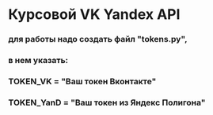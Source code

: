 # Курсовой VK Yandex API

### для работы надо создать файл "tokens.py",
### в нем указать:
### TOKEN_VK = "Ваш токен Вконтакте"
### TOKEN_YanD = "Ваш токен из Яндекс Полигона"